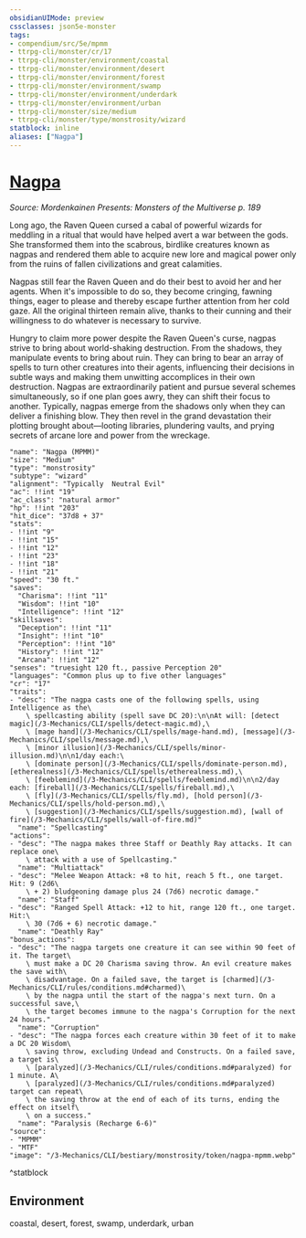 ```yaml
---
obsidianUIMode: preview
cssclasses: json5e-monster
tags:
- compendium/src/5e/mpmm
- ttrpg-cli/monster/cr/17
- ttrpg-cli/monster/environment/coastal
- ttrpg-cli/monster/environment/desert
- ttrpg-cli/monster/environment/forest
- ttrpg-cli/monster/environment/swamp
- ttrpg-cli/monster/environment/underdark
- ttrpg-cli/monster/environment/urban
- ttrpg-cli/monster/size/medium
- ttrpg-cli/monster/type/monstrosity/wizard
statblock: inline
aliases: ["Nagpa"]
---
```

# [Nagpa](3-Mechanics\CLI\bestiary\monstrosity/nagpa-mpmm.md)
*Source: Mordenkainen Presents: Monsters of the Multiverse p. 189*  

Long ago, the Raven Queen cursed a cabal of powerful wizards for meddling in a ritual that would have helped avert a war between the gods. She transformed them into the scabrous, birdlike creatures known as nagpas and rendered them able to acquire new lore and magical power only from the ruins of fallen civilizations and great calamities.

Nagpas still fear the Raven Queen and do their best to avoid her and her agents. When it's impossible to do so, they become cringing, fawning things, eager to please and thereby escape further attention from her cold gaze. All the original thirteen remain alive, thanks to their cunning and their willingness to do whatever is necessary to survive.

Hungry to claim more power despite the Raven Queen's curse, nagpas strive to bring about world-shaking destruction. From the shadows, they manipulate events to bring about ruin. They can bring to bear an array of spells to turn other creatures into their agents, influencing their decisions in subtle ways and making them unwitting accomplices in their own destruction. Nagpas are extraordinarily patient and pursue several schemes simultaneously, so if one plan goes awry, they can shift their focus to another. Typically, nagpas emerge from the shadows only when they can deliver a finishing blow. They then revel in the grand devastation their plotting brought about—looting libraries, plundering vaults, and prying secrets of arcane lore and power from the wreckage.

```statblock
"name": "Nagpa (MPMM)"
"size": "Medium"
"type": "monstrosity"
"subtype": "wizard"
"alignment": "Typically  Neutral Evil"
"ac": !!int "19"
"ac_class": "natural armor"
"hp": !!int "203"
"hit_dice": "37d8 + 37"
"stats":
- !!int "9"
- !!int "15"
- !!int "12"
- !!int "23"
- !!int "18"
- !!int "21"
"speed": "30 ft."
"saves":
  "Charisma": !!int "11"
  "Wisdom": !!int "10"
  "Intelligence": !!int "12"
"skillsaves":
  "Deception": !!int "11"
  "Insight": !!int "10"
  "Perception": !!int "10"
  "History": !!int "12"
  "Arcana": !!int "12"
"senses": "truesight 120 ft., passive Perception 20"
"languages": "Common plus up to five other languages"
"cr": "17"
"traits":
- "desc": "The nagpa casts one of the following spells, using Intelligence as the\
    \ spellcasting ability (spell save DC 20):\n\nAt will: [detect magic](/3-Mechanics/CLI/spells/detect-magic.md),\
    \ [mage hand](/3-Mechanics/CLI/spells/mage-hand.md), [message](/3-Mechanics/CLI/spells/message.md),\
    \ [minor illusion](/3-Mechanics/CLI/spells/minor-illusion.md)\n\n1/day each:\
    \ [dominate person](/3-Mechanics/CLI/spells/dominate-person.md), [etherealness](/3-Mechanics/CLI/spells/etherealness.md),\
    \ [feeblemind](/3-Mechanics/CLI/spells/feeblemind.md)\n\n2/day each: [fireball](/3-Mechanics/CLI/spells/fireball.md),\
    \ [fly](/3-Mechanics/CLI/spells/fly.md), [hold person](/3-Mechanics/CLI/spells/hold-person.md),\
    \ [suggestion](/3-Mechanics/CLI/spells/suggestion.md), [wall of fire](/3-Mechanics/CLI/spells/wall-of-fire.md)"
  "name": "Spellcasting"
"actions":
- "desc": "The nagpa makes three Staff or Deathly Ray attacks. It can replace one\
    \ attack with a use of Spellcasting."
  "name": "Multiattack"
- "desc": "Melee Weapon Attack: +8 to hit, reach 5 ft., one target. Hit: 9 (2d6\
    \ + 2) bludgeoning damage plus 24 (7d6) necrotic damage."
  "name": "Staff"
- "desc": "Ranged Spell Attack: +12 to hit, range 120 ft., one target. Hit:\
    \ 30 (7d6 + 6) necrotic damage."
  "name": "Deathly Ray"
"bonus_actions":
- "desc": "The nagpa targets one creature it can see within 90 feet of it. The target\
    \ must make a DC 20 Charisma saving throw. An evil creature makes the save with\
    \ disadvantage. On a failed save, the target is [charmed](/3-Mechanics/CLI/rules/conditions.md#charmed)\
    \ by the nagpa until the start of the nagpa's next turn. On a successful save,\
    \ the target becomes immune to the nagpa's Corruption for the next 24 hours."
  "name": "Corruption"
- "desc": "The nagpa forces each creature within 30 feet of it to make a DC 20 Wisdom\
    \ saving throw, excluding Undead and Constructs. On a failed save, a target is\
    \ [paralyzed](/3-Mechanics/CLI/rules/conditions.md#paralyzed) for 1 minute. A\
    \ [paralyzed](/3-Mechanics/CLI/rules/conditions.md#paralyzed) target can repeat\
    \ the saving throw at the end of each of its turns, ending the effect on itself\
    \ on a success."
  "name": "Paralysis (Recharge 6-6)"
"source":
- "MPMM"
- "MTF"
"image": "/3-Mechanics/CLI/bestiary/monstrosity/token/nagpa-mpmm.webp"
```
^statblock

## Environment

coastal, desert, forest, swamp, underdark, urban